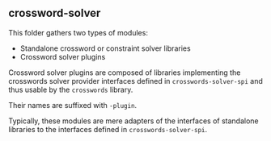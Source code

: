 ## crossword-solver

This folder gathers two types of modules:

- Standalone crossword or constraint solver libraries
- Crossword solver plugins

Crossword solver plugins are composed of libraries implementing the crosswords solver provider
interfaces defined in `crosswords-solver-spi` and thus usable by the `crosswords` library.

Their names are suffixed with `-plugin`.

Typically, these modules are mere adapters of the interfaces of standalone libraries to the
interfaces defined in `crosswords-solver-spi`.
